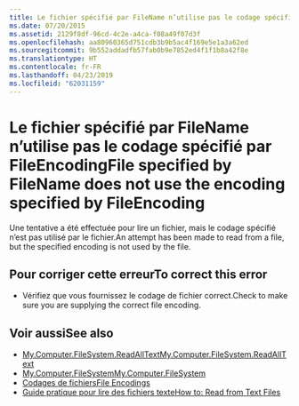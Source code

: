 ```yaml
---
title: Le fichier spécifié par FileName n’utilise pas le codage spécifié par FileEncoding
ms.date: 07/20/2015
ms.assetid: 2129f8df-96cd-4c2e-a4ca-f08a49f07d3f
ms.openlocfilehash: aa80960365d751cdb3b9b5ac4f169e5e1a3a62ed
ms.sourcegitcommit: 9b552addadfb57fab0b9e7852ed4f1f1b8a42f8e
ms.translationtype: HT
ms.contentlocale: fr-FR
ms.lasthandoff: 04/23/2019
ms.locfileid: "62031159"
---
```

# <a name="file-specified-by-filename-does-not-use-the-encoding-specified-by-fileencoding"></a><span data-ttu-id="508ff-102">Le fichier spécifié par FileName n’utilise pas le codage spécifié par FileEncoding</span><span class="sxs-lookup"><span data-stu-id="508ff-102">File specified by FileName does not use the encoding specified by FileEncoding</span></span>
<span data-ttu-id="508ff-103">Une tentative a été effectuée pour lire un fichier, mais le codage spécifié n’est pas utilisé par le fichier.</span><span class="sxs-lookup"><span data-stu-id="508ff-103">An attempt has been made to read from a file, but the specified encoding is not used by the file.</span></span>  
  
## <a name="to-correct-this-error"></a><span data-ttu-id="508ff-104">Pour corriger cette erreur</span><span class="sxs-lookup"><span data-stu-id="508ff-104">To correct this error</span></span>  
  
- <span data-ttu-id="508ff-105">Vérifiez que vous fournissez le codage de fichier correct.</span><span class="sxs-lookup"><span data-stu-id="508ff-105">Check to make sure you are supplying the correct file encoding.</span></span>  
  
## <a name="see-also"></a><span data-ttu-id="508ff-106">Voir aussi</span><span class="sxs-lookup"><span data-stu-id="508ff-106">See also</span></span>

- [<span data-ttu-id="508ff-107">My.Computer.FileSystem.ReadAllText</span><span class="sxs-lookup"><span data-stu-id="508ff-107">My.Computer.FileSystem.ReadAllText</span></span>](xref:Microsoft.VisualBasic.FileIO.FileSystem.ReadAllText%2A)
- [<span data-ttu-id="508ff-108">My.Computer.FileSystem</span><span class="sxs-lookup"><span data-stu-id="508ff-108">My.Computer.FileSystem</span></span>](xref:Microsoft.VisualBasic.FileIO.FileSystem)
- [<span data-ttu-id="508ff-109">Codages de fichiers</span><span class="sxs-lookup"><span data-stu-id="508ff-109">File Encodings</span></span>](../../visual-basic/developing-apps/programming/drives-directories-files/file-encodings.md)
- [<span data-ttu-id="508ff-110">Guide pratique pour lire des fichiers texte</span><span class="sxs-lookup"><span data-stu-id="508ff-110">How to: Read from Text Files</span></span>](../../visual-basic/developing-apps/programming/drives-directories-files/how-to-read-from-text-files.md)
